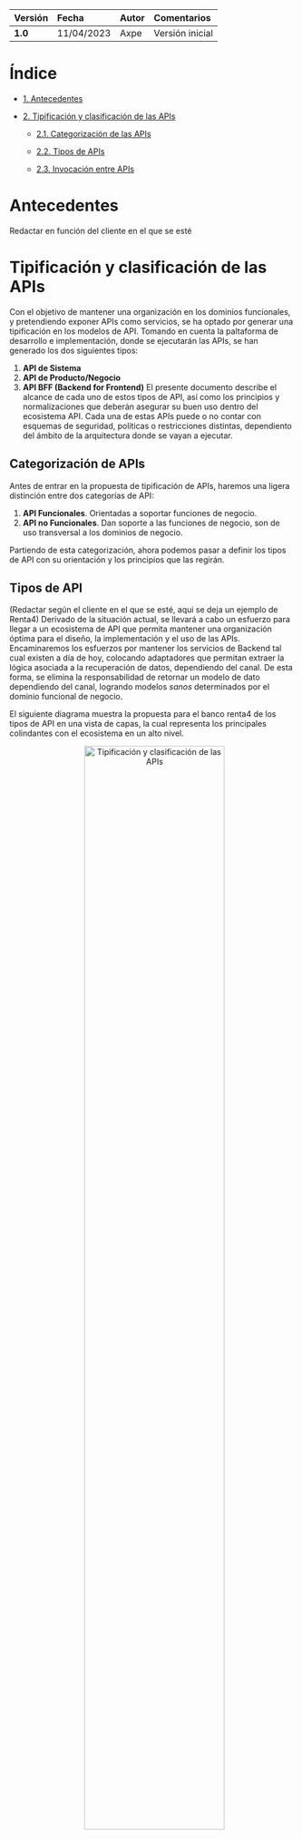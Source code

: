 |**Versión**|**Fecha**|**Autor**|**Comentarios**|
| :- | :- | :- | :- |
|**1.0**|11/04/2023|Axpe|Versión inicial|

# Índice
- [1. Antecedentes](#_toc1689117939)

- [2. Tipificación y clasificación de las APIs](#_toc439664740)

    - [2.1. Categorización de las APIs](#_toc1043760565)

    - [2.2. Tipos de APIs	](#_toc456211337)

    - [2.3. Invocación entre APIs	](#_toc1699599255)


<a id="_toc1689117939"></a>

# Antecedentes

Redactar en función del cliente en el que se esté

<a id="_toc439664740"></a>

# Tipificación y clasificación de las APIs
Con el objetivo de mantener una organización en los dominios funcionales, y pretendiendo exponer APIs como servicios, se ha optado por generar una tipificación en los modelos de API. Tomando en cuenta la paltaforma de desarrollo e implementación, donde se ejecutarán las APIs, se han generado los dos siguientes tipos: 

1. **API de Sistema**
2. **API de Producto/Negocio**
3. **API BFF (Backend for Frontend)**
El presente documento describe el alcance de cada uno de estos tipos de API, así como los principios y normalizaciones que deberán asegurar su buen uso dentro del ecosistema API. Cada una de estas APIs puede o no contar con esquemas de seguridad, políticas o restricciones distintas, dependiento del ámbito de la arquitectura donde se vayan a ejecutar. 

<a id="_toc1043760565"></a>

## Categorización de APIs
Antes de entrar en la propuesta de tipificación de APIs, haremos una ligera distinción entre dos categorías de API: 
1. **API Funcionales**. Orientadas a soportar funciones de negocio.
2. **API no Funcionales**. Dan soporte a las funciones de negocio, son de uso transversal a los dominios de negocio. 

Partiendo de esta categorización, ahora podemos pasar a definir los tipos de API con su orientación y los principios que las regirán. 

<a id="_toc456211337"></a>

## Tipos de API 
(Redactar según el cliente en el que se esté, aqui se deja un ejemplo de Renta4)
Derivado de la situación actual, se llevará a cabo un esfuerzo para llegar a un ecosistema de API que permita mantener una organización óptima para el diseño, la implementación y el uso de las APIs. 
Encaminaremos los esfuerzos por mantener los servicios de Backend tal cual existen a día de hoy, colocando adaptadores que permitan extraer la lógica asociada a la recuperación de datos, dependiendo del canal. De esta forma, se elimina la responsabilidad de retornar un modelo de dato dependiendo del canal, logrando modelos *sanos* determinados por el dominio funcional de negocio.

El siguiente diagrama muestra la propuesta para el banco renta4 de los tipos de API en una vista de capas, la cual representa los principales colindantes con el ecosistema en un alto nivel. 


<div align="center">  <img src="images/tipificacion.png" alt="Tipificación y clasificación de las APIs"  width="70%"/></div>


Se propone un modelo en el que las **API Funcionales (también llamadas de Producto o Negocio)** estén por encima de las API de Sistema. Estas APIs pueden ser simples (de passthrough) o complejas, que orquesten múltiples llamadas a las API de Sistema. Sin embargo, en el modelo propuesto las API Funcionales no podrán llamar directamente al backend, sino que tendrán que pasar por las API de Sistema. Se puede acceder a ellas a través de diferentes canales: digitales (web y mobile), a través de las oficinas y también terceros. Para estas API se propone una seguridad basada en flujos Oauth. 

**Las API de Sistema** se corresponderían con las API Utilities del modelo actual del banco. Estas APIs se encuentran por debajo de las Funcionales y están más cerca de los servicios Oracle con Natstat. Estas APIs son internas, no se encuentran expuestas, por lo que no se las puede llamar desde el Gateway. Las políticas serán menos extrictas en las API de Sistema que en las Funcionales.

A continuación, se hace una definición más detallada de cada tipo de API y se explican algunos de los principios y normas que los regirán durante la etapa de diseño del API.

### API de sistema

#### Funcional

Este tipo de API es la más cercana a los sistemas de información, en nuestro caso ahora focalizaremos los esfuerzos de diseño sobre el Oracle y Natstat. 
Las APIs de Sistema representan las interfaces de mayor granularidad dentro del dominio de negocio, deberán de contener las operaciones esenciales en cuanto al manejo de los datos. Se pretende que estas API tengan una relación directa con un servicios de Backend que exponga las operaciones del subsistema que representan, debiendo ser agnósticos al canal que los consume.

Los modelos de datos de este tipo de API deberán de ser la base sobre el que se sustentarán los servicios del dominio de negocio, por lo que debe de tenerse en cuenta el uso de esquemas de datos propios al dominio, pretendiendo minimizar el uso de modelos pertenecientes a otros dominios o bien contar con modelos compuestos. En el caso de que sea indispensable la composición de modelos en este tipo de API para la ejecución de los servicios de Backend, se deberá plantear un patrón que aplique al mayor número de servicios a implementar.

Este tipo de APIs pueden estar ubicadas en el ámbito Interno o bien Externo. Serán consideradas como ámbito Interno todas aquellas que exponen el uso de los sistemas internos, en nuestro primer alcance están representados por Oracle y Natstat. Las APIs de ámbito externo son representadas por aplicaciones de terceros, frecuentemente las APIs de soporte (explicadas más abajo) pertencen al ámbito externo, ya que son _utilidades_ que no forman parte del dominio de negocio; sin embargo puede (y se recomienda) que el dominio de negocio adquiera soluciones externas para operaciones altamente especializadas donde el tercero tenga experiencia en esa área en particular del dominio.

> **Caso de estudio**: _Los modelos de datos que actualmente se utilizan en los servicios backend, pueden estar acoplados en primer instancia al canal, también puede que incluyan modelos de datos compuestos, es decir elementos no propios del dominio funcional y que se usan para completar alguna estructura de dato como soporte al canal para evitar el consumo de dos servicios y obtener el completo de los datos a través de una sola petición._

#### No Funcional

También conociadas como API de Soporte, se utilizan como medio de acceso a funciones que no son propias del dominio de negocio, sino que son un complemento o incluso pueden ser un enriquecedor de los modelos de datos propios del dominio de negocio.

> **Ejemplo**: Un caso representativo de este tipo de API es la impresión de un documento, donde el API puede exponer su operación de impresión de documento y habilitar parámetros para indicar el formato en que se solicita la impresión, así como la representación del mismo; de esta forma cualquir dominio funcional que requiera de la impresión de un documento, que no es una actividad propia del dominio, podrá usar esta API.

#### Técnica

Se pretende usarlas para que los equipos técnicos puedan proveer a los desarrolladores de implementaciones que les faciliten la generación e integración de componentes de Software e Infraestructura durante el ciclo de vida de desarrollo.

> **Caso de estudio**: Desarrollo de una especificación para la generación de infraestructura a través de uno de los ciclos de operaciones de desarrollo (devOps) para proveer de infraestructura requerida para la puesta en ejecución de una instancia de servicio. Se pretende trabajar de la mano con ambos equipos en la generación y adopción del API técnica.

Hasta ahora, en las definiciones que hemos presentado, estamos llevando a cabo la categorización y tipificación de APIs en el sentido síncrono, bajo un modo RESTFul, donde cada invocación al API es llevada a cabo mediante una requisición (request) y se espera una respuesta (response) bajo el protocolo indicado. Sin embargo, bajo un modelo arquitectónico orientada a eventos, este modelo puede complicar la implementación en operaciones que no son síncronas, por ende se trabajara en la guía de diseño para el uso de APIs asíncronas.

#### Asíncrona

Por la naturaleza de este tipo de API, su uso se limitará para comunicar sucesos dentro de una arquitectura manejada por eventos. Su especificación se basará en la iniciativa AsyncAPI 2.0, a diferencia del resto, que se promoverá el uso de la especificación openAPI 3.0. En una etapa temprana se pretende identificar un caso de uso donde se pueda validar el uso de este tipo de API dentro del ecosistema.

> **Caso de estudio**: Para mostrar el diferenciador en el uso de un API asíncrona, se pretende aplicar el caso de uso de LogOperacional, donde las APIs de Sistema sean capaces de enviar una petición de escritura en el LogOperacional de forma asíncrona y desacoplada a la operación de negocio, a la vez que se asegure la escritura en el LogOperacional y se provean los mecanismos necesarios para los casos de fallo de escritura.

### API de Producto o de Negocio
 
Estas APIs son siempre **Funcionales**, por eso a veces también se las denomina así, y exponen internamente los recursos del dominio de negocio. Representan operaciones complejas soportadas por las APIs de Sistema y pretenden ser los interlocutores con las operaciones de Backend, de tal forma que el consumo de una API de Sistema sea a través de este tipo de API. Tiene como principal responsabilidad el componer la información a través de la ejecución de distintas operaciones de backend expuestas a través de las APIs de sistema, ya sean Internas o Externas.

Este tipo de API sigue siendo agnóstico al canal, su diseño deberá de estar centrado en la multicanalidad, de tal forma que el canal de origen no implique la implementación de lógica especializada o esté acompañada por un modelo de datos acorde. Se debe evitar el acoplamiento al canal, tanto en el diseño de la propia API como en las operaciones y esquemas contenidos en la especificación. 

En cuanto a los modelos de datos contenidos en este tipo de API, deberán de ser generados con base a los esquemas provistos por las API de sistema, de tal forma que un esquema en este nivel de API tenga los mismos o un menor número de elementos de datos respecto al esquema del API de Sistema del que se procura la información. En este nivel de API se fomenta la composición de modelos asociados al dominio funcional de negocio, siempre respetando la jerarquía y organización natural de los elementos de dominio, así como sus reglas y validaciones por cada elemento.

A diferencia del resto de los otros tipos de API, están se encuentran implementadas en el API Management, estando limitadas a:

- _Operaciones de orquestación_: para los casos en que una operación contenida en el producto conlleve a más de una invocación a una operación de negocio, por lo que se tendrá que llevar a cabo la orquestación de llamadas a las APIs de recurso correspondiente. Otro caso de uso dentro de este ámbito es la transformación en el tipo de contenidos de entrada/salida de los datos, por ejemplo los casos en que se envie un documento XML y se tenga que transformar a un documento JSON para llevar a cabo la invocación a la operación de negocio.

- _Composición de esquemas_: esta característica está vinculada a la orquestación de operaciones, ya que como resultado de esta orquestación es probable que tengamos que componer un modelo de datos que represente ambas operaciones.
- _Enriquecimiento de esquemas_: este caso es de uso frecuente en la ejecución del API, en particular para el caso de monitorización, cuando requerimos de un identificador que permita dar seguimiento al flujo completo de la transacción o bien para informar cuestiones técnicas tanto a los siguientes niveles de API como a los consumidores. Normalmente está asociado al enriquecimiento de información en las cabeceras de request/response dentro de ciclo de ejecución del proceso de negocio en referencia. O bien para resolver los casos en que sea necesario adicionar información propia del canal a los esquemas de datos del negocio, sin que esto represente una lógica distinta al servicio funcional de negocio dado.
- _Resolución de los modelos de seguridad_: al ser este tipo de APIs expuestas para los consumidores aplicativos, en este punto se deberá de hacer un intercambio entre el identificador de referencia y el de valor, teniendo en consideración que los modelos de seguridad así lo determinen. O bien si es necesario localizar información de seguridad a partir de un identificador propio del consumidor (como puede ser el caso de un identificador de sesión). Es a partir de este punto que se debe resolver la propagación de los identificadores de seguridad (tokens) hacia los siguientes niveles de API.

- _Homologación de mensajes_: como parte de las responsabilidades de este tipo de API, está el asegurar el modelo de dato de mensajes al cliente final, tales como errores, advertencias y/o información. Con frecuencia el tratamientos de estos mensajes lleva una orientación al consumidor, por tanto, si existe una lógica de adaptación y/o enriquecimiento del contenido de los mensajes, se deberá proporcionar en este nivel de API.

Se establece como principio de diseño que este tipo de APIs estén desacopladas a la aplicación o a un producto de Software en particular, ya que de otra forma es suceptible que este tipo de API termine comportándose como un **patrón "Backend for Frontend"**. Teniendo como desventaja el limitar su uso únicamente para esta aplicación y mantener un acoplamiento directo entre la API y el aplicativo, donde cualquier cambio en la pantalla podría implicar un cambio en la API.

> Para evitar el uso de este patrón, se pretende proveer en fases posteriores, de una API única expuesta para el consumo de los aplicativos frontales. Debido a la complejidad subyacente a la implementación de este modelo de exposición donde se pone sobre la balanza el consumo de APIs de sistema versus la capa de presentación, queda fuera de alcance en esta etapa.

<a id="_toc1699599255"></a>

## Invocación entre las API 

El flujo de comunicación entre los diferentes niveles de API debe estar supeditado a su naturales de obtención y transmición de la información. Por tanto, si ubicamos los tipos de API en la plataforma en una vista horizontal, podemos ver su representación de la siguiente forma:

<div align="center">  <img src="images/invocacionAPIs.png" alt="IInvocación entre APIs"  width="70%"/></div>


De esta forma podemos resumir en la siguiente tabla los medios de invocación entre los diferentes niveles de API.

(REVISAR TABLA)
**APIs de experiencia** 

- :negative_squared_cross_mark: Otra API de Experienca
- :white_check_mark: API de BaaS
- :negative_squared_cross_mark: API de Sistema

**APIs de Producto**

- :negative_squared_cross_mark: Otra API de Experienca
- :negative_squared_cross_mark: API de BaaS
- :white_check_mark: API de Sistema

**APIs de sistema**

- :negative_squared_cross_mark: Otra API de Experienca
- :negative_squared_cross_mark: API de BaaS
- :white_check_mark: API de sistema, ya sea de soporte o bien, preferentemente del mismo dominio

Dentro de este principio de ordenamientos y tipificación de API, es importante marcar las restricciones y normas en las guías de diseño de cada una de estas, pero sin perder de vista la flexibilidad al diseñar un servicio bancario o API de experiencia. En particular, habrá que establecer patrones y mecanismos de recuperación de información a partir del como estarán implementadas las operaciones de negocio en el Backend, de tal forma que no se rompan las estructuras actuales que conlleven a la regeneración de los dominios de negocio.
